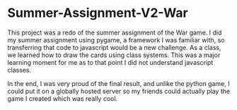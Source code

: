 # Summer-Assignment-V2-War

This project was a redo of the summer assignment of the War game. I did my summer assignment using pygame, a framework I was familiar with, so transferring that code to javascript would be a new challenge.
As a class, we learned how to draw the cards using class systems. This was a major learning moment for me as to that point I did not understand javascript classes.

In the end, I was very proud of the final result, and unlike the python game, I could put it on a globally hosted server so my friends could actually play the game I created which was really cool.
